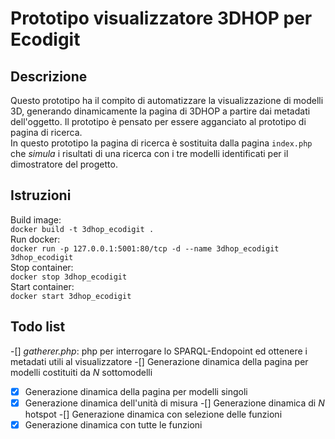 # Prototipo visualizzatore 3DHOP per Ecodigit
## Descrizione
Questo prototipo ha il compito di automatizzare la visualizzazione di modelli 3D, generando dinamicamente la pagina di 3DHOP a partire dai metadati dell'oggetto. Il prototipo è pensato per essere agganciato al prototipo di pagina di ricerca.  
In questo prototipo la pagina di ricerca è sostituita dalla pagina `index.php` che *simula* i risultati di una ricerca con i tre modelli identificati per il dimostratore del progetto.  


## Istruzioni
Build image:  
`docker build -t 3dhop_ecodigit .`  
Run docker:  
`docker run -p 127.0.0.1:5001:80/tcp -d --name 3dhop_ecodigit 3dhop_ecodigit`  
Stop container:  
`docker stop 3dhop_ecodigit`  
Start container:  
`docker start 3dhop_ecodigit`  

## Todo list
 -[] *gatherer.php*: php per interrogare lo SPARQL-Endopoint ed ottenere i metadati utili al visualizzatore
 -[] Generazione dinamica della pagina per modelli costituiti da *N* sottomodelli
 -[x] Generazione dinamica della pagina per modelli singoli
 -[x] Generazione dinamica dell'unità di misura
 -[] Generazione dinamica di *N* hotspot
 -[] Generazione dinamica con selezione delle funzioni
 -[x] Generazione dinamica con tutte le funzioni
